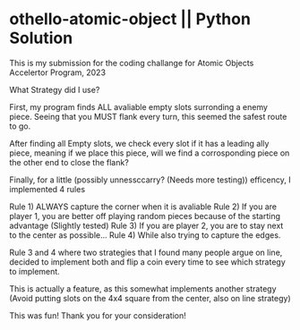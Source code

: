 # othello-atomic-object || Python Solution
 
This is my submission for the coding challange for Atomic Objects Accelertor Program, 2023

What Strategy did I use?

First, my program finds ALL avaliable empty slots surronding a enemy piece. Seeing that you MUST flank every turn, this seemed the safest route to go.

After finding all Empty slots, we check every slot if it has a leading ally piece, meaning if we place this piece, will we find a corrosponding piece on the other end to close the flank?

Finally, for a little (possibly unnessccarry? (Needs more testing)) efficency, I implemented 4 rules

Rule 1) ALWAYS capture the corner when it is avaliable
Rule 2) If you are player 1, you are better off playing random pieces because of the starting advantage (Slightly tested)
Rule 3) If you are player 2, you are to stay next to the center as possible...
Rule 4) While also trying to capture the edges.

Rule 3 and 4 where two strategies that I found many people argue on line, decided to implement both and flip a coin every time to see which strategy to implement. 

This is actually a feature, as this somewhat implements another strategy (Avoid putting slots on the 4x4 square from the center, also on line strategy)

This was fun! Thank you for your consideration!

